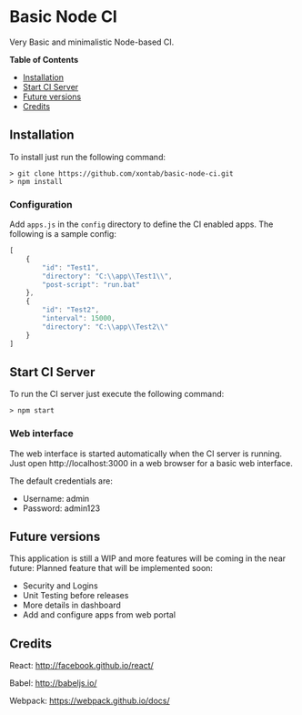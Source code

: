 # Basic Node CI

Very Basic and minimalistic Node-based CI.

**Table of Contents**

- [Installation](#installation)
- [Start CI Server](#start-ci-server)
- [Future versions](#future-versions)
- [Credits](#credits)

## Installation
To install just run the following command:

    > git clone https://github.com/xontab/basic-node-ci.git 
    > npm install

### Configuration

Add `apps.js` in the `config` directory to define the CI enabled apps.  The following is a sample config:

```js
[
    {
        "id": "Test1",
        "directory": "C:\\app\\Test1\\",
        "post-script": "run.bat"
    },
    {
        "id": "Test2",
        "interval": 15000,
        "directory": "C:\\app\\Test2\\"
    }
]
```

## Start CI Server

To run the CI server just execute the following command:

    > npm start

### Web interface

The web interface is started automatically when the CI server is running.  Just open http://localhost:3000 in a web browser for a basic web interface.

The default credentials are:
* Username: admin
* Password: admin123

## Future versions

This application is still a WIP and more features will be coming in the near future: Planned feature that will be implemented soon:

* Security and Logins
* Unit Testing before releases
* More details in dashboard
* Add and configure apps from web portal

## Credits

React: http://facebook.github.io/react/

Babel: http://babeljs.io/

Webpack: https://webpack.github.io/docs/

